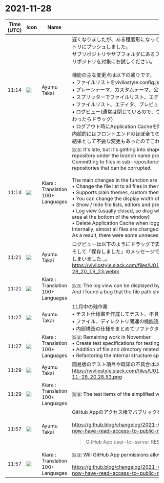 # 2021-11-28

|Time (UTC)|Icon|Name|Message|
|---|---|---|---|
|11:14|![](https://avatars.slack-edge.com/2021-11-13/2734732574129_8d1b9fea40457c8d0a44_72.png)|Ayumu Takai|遅くなりましたが、ある程度形になってきたのでprototypeというブランチ名で製作中の成果物をリポジトリにプッシュしました。<br>サブリポジトリやサブフォルダにあるファイルへのコミットなどはまだ動作が怪しいので、壊れても良いリポジトリを対象にお試しください。<br><br>機能の主な変更点は以下の通りです。<br>• ファイルリストをvivliostyle.config.jsのentryではなく、リポジトリの全ファイルに変更<br>• プレーンテーマ、カスタムテーマ、公式テーマ(GitHubのURLが設定してあるもののみ)に対応<br>• スプリッターでファイルリスト、エディタ、プレビューの表示幅を変更可能<br>• ファイルリスト、エディタ、プレビューを個別に表示/非表示<br>• ログビュー(通常は閉じているので、ウィンドウ下部のステータス領域の上あたりでカーソル形状が変わったらドラッグ)<br>• ログアウト時にApplication Cacheを削除<br>内部的にはフロントエンドのほぼ全てのファイルを変更しています。<br>結果として不要な変更もあったのでこれから整理していきます。|
|11:14|![](https://avatars.slack-edge.com/2021-08-02/2324149410423_2aa7423c4133ecb9f168_72.png)|Kiara : Translation 100+ Languages|🇬🇧: It's late, but it's getting into shape to some extent, so I pushed the work in progress to the repository under the branch name prototype.<br>Committing to files in sub-repositories and sub-folders is still suspicious, so please try targeting repositories that can be corrupted.<br><br>The main changes in the function are as follows.<br>• Change the file list to all files in the repository instead of the entry in vivliostyle.config.js<br>• Supports plain themes, custom themes, and official themes (only those with a GitHub URL)<br>• You can change the display width of the file list, editor, and preview with the splitter.<br>• Show / hide file lists, editors and previews individually<br>• Log view (usually closed, so drag when the cursor shape changes around the top of the status area at the bottom of the window)<br>• Delete Application Cache when logging out<br>Internally, almost all files are changed.<br>As a result, there were some unnecessary changes, so I will organize them from now on.|
|11:21|![](https://avatars.slack-edge.com/2021-11-13/2734732574129_8d1b9fea40457c8d0a44_72.png)|Ayumu Takai|ログビューは以下のようにドラッグで表示させます。<br>そして「保存しました」のメッセージでファイルパスを表示するはずがundefinedになるバグを発見してしまいました...。<br>https://vivliostyle.slack.com/files/U01D90BR491/F02PGT7APLG/_____________-_2021-11-28_20_19_23.webm|
|11:21|![](https://avatars.slack-edge.com/2021-08-02/2324149410423_2aa7423c4133ecb9f168_72.png)|Kiara : Translation 100+ Languages|🇬🇧: The log view can be displayed by dragging as shown below.<br>And I found a bug that the file path should be displayed as undefined in the "Saved" message ...|
|11:27|![](https://avatars.slack-edge.com/2021-11-13/2734732574129_8d1b9fea40457c8d0a44_72.png)|Ayumu Takai|11月中の残作業<br>• テスト仕様書を作成してテスト、不具合修正<br>• ファイル、ディレクトリ関連の機能追加<br>• 内部構造の仕様をまとめてリファクタリング<br>|
|11:27|![](https://avatars.slack-edge.com/2021-08-02/2324149410423_2aa7423c4133ecb9f168_72.png)|Kiara : Translation 100+ Languages|🇬🇧: Remaining work in November<br>• Create test specifications for testing and defect correction<br>• Addition of file and directory related functions<br>• Refactoring the internal structure specifications together<br>|
|11:29|![](https://avatars.slack-edge.com/2021-11-13/2734732574129_8d1b9fea40457c8d0a44_72.png)|Ayumu Takai|簡易版のテスト項目や既知の不具合は以下の状態です。<br>https://vivliostyle.slack.com/files/U01D90BR491/F02NT71A5EF/____________________________2021-11-28_20.28.53.png|
|11:29|![](https://avatars.slack-edge.com/2021-08-02/2324149410423_2aa7423c4133ecb9f168_72.png)|Kiara : Translation 100+ Languages|🇬🇧: The test items of the simplified version and known defects are in the following states.|
|11:57|![](https://avatars.slack-edge.com/2021-11-13/2734732574129_8d1b9fea40457c8d0a44_72.png)|Ayumu Takai|GitHub Appのアクセス権でパブリックなリソースにアクセスできるようになる?<br><br><https://github.blog/changelog/2021-08-02-github-app-user-to-server-rest-api-requests-now-have-read-access-to-public-resources/><br><blockquote>GitHub App user-to-server REST API requests now have read access to public resources</blockquote>|
|11:57|![](https://avatars.slack-edge.com/2021-08-02/2324149410423_2aa7423c4133ecb9f168_72.png)|Kiara : Translation 100+ Languages|🇬🇧: Will GitHub App permissions allow me to access public resources?<br><br><https://github.blog/changelog/2021-08-02-github-app-user-to-server-rest-api-requests-now-have-read-access-to-public-resources/>|
